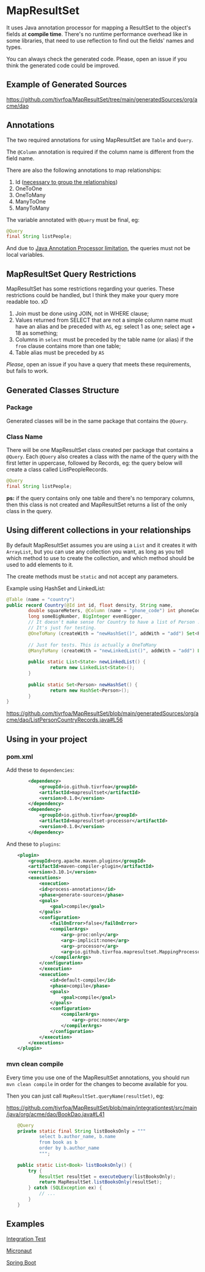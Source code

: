 # MapResultSet

It uses Java annotation processor for mapping a ResultSet to the object's
fields at **compile time**. There's no runtime performance overhead like in
some libraries, that need to use reflection to find out the fields' names and
types.

You can always check the generated code. Please, open an issue if you think
the generated code could be improved.

## Example of Generated Sources

https://github.com/tivrfoa/MapResultSet/tree/main/generatedSources/org/acme/dao

## Annotations

The two required annotations for using MapResultSet are `Table` and `Query`.

The `@Column` annotation is required if the column name is different from the field name.

There are also the following annotations to map relationships:

1. Id ([necessary to group the relationships](https://github.com/tivrfoa/MapResultSet/blob/main/generatedSources/org/acme/dao/ListPersonCountryRecords.java#L36))
2. OneToOne
3. OneToMany
4. ManyToOne
5. ManyToMany

The variable annotated with `@Query` must be final, eg:
```java
@Query
final String listPeople;
```

And due to [Java Annotation Processor limitation](https://stackoverflow.com/questions/3285652/how-can-i-create-an-annotation-processor-that-processes-a-local-variable), the queries must not be local variables.


## MapResultSet Query Restrictions

MapResultSet has some restrictions regarding your queries.
These restrictions could be handled, but I think they make
your query more readable too. xD

1. Join must be done using JOIN, not in WHERE clause;
2. Values returned from SELECT that are not a simple column name must
   have an alias and be preceded with `AS`, eg: select 1 as one; select age + 18 as something;
3. Columns in `select` must be preceded by the table name (or alias) if the `from` clause contains
more than one table;
4. Table alias must be preceded by `AS`

*Please*, open an issue if you have a query that meets these requirements, but
fails to work.

## Generated Classes Structure

### Package

Generated classes will be in the same package that contains the `@Query`.

### Class Name

There will be one MapResultSet class created per package that contains a `@Query`.
Each `@Query` also creates a class with the name of the query with the first letter in uppercase,
followed by Records, eg: the query below will create a class called ListPeopleRecords.

```java
@Query
final String listPeople;
```

**ps:** if the query contains only one table and there's no temporary columns,
then this class is not created and MapResultSet returns a list of the only class
in the query.


## Using different collections in your relationships

By default MapResultSet assumes you are using a `List` and it creates it with `ArrayList`,
but you can use any collection you want, as long as you tell which method to use to create
the collection, and which method should be used to add elements to it.

The create methods must be `static` and not accept any parameters.

Example using HashSet and LinkedList:

```java
@Table (name = "country")
public record Country(@Id int id, float density, String name,
        double squareMeters, @Column (name = "phone_code") int phoneCode,
        long someBigNumber, BigInteger evenBigger,
        // It doesn't make sense for Country to have a list of Person ...
        // It's just for testing.
        @OneToMany (createWith = "newHashSet()", addWith = "add") Set<Person> listPerson,
        
        // Just for tests. This is actually a OneToMany
        @ManyToMany (createWith = "newLinkedList()", addWith = "add") List<State> states) {
    
        public static List<State> newLinkedList() {
                return new LinkedList<State>();
        }
    
        public static Set<Person> newHashSet() {
                return new HashSet<Person>();
        }
}
```

https://github.com/tivrfoa/MapResultSet/blob/main/generatedSources/org/acme/dao/ListPersonCountryRecords.java#L56

## Using in your project

### pom.xml

Add these to `dependencies`:

```xml
        <dependency>
            <groupId>io.github.tivrfoa</groupId>
            <artifactId>mapresultset</artifactId>
            <version>0.1.0</version>
        </dependency>
        <dependency>
            <groupId>io.github.tivrfoa</groupId>
            <artifactId>mapresultset-processor</artifactId>
            <version>0.1.0</version>
        </dependency>
```

And these to `plugins`:

```xml
    <plugin>
        <groupId>org.apache.maven.plugins</groupId>
        <artifactId>maven-compiler-plugin</artifactId>
        <version>3.10.1</version>
        <executions>
            <execution>
            <id>process-annotations</id>
            <phase>generate-sources</phase>
            <goals>
                <goal>compile</goal>
            </goals>
            <configuration>
                <failOnError>false</failOnError>
                <compilerArgs>
                    <arg>-proc:only</arg>
                    <arg>-implicit:none</arg>
                    <arg>-processor</arg>
                    <arg>io.github.tivrfoa.mapresultset.MappingProcessor</arg>
                </compilerArgs>
            </configuration>
            </execution>
            <execution>
                <id>default-compile</id>
                <phase>compile</phase>
                <goals>
                    <goal>compile</goal>
                </goals>
                <configuration>
                    <compilerArgs>
                        <arg>-proc:none</arg>
                    </compilerArgs>
                </configuration>
            </execution>
        </executions>
    </plugin>
```

### mvn clean compile

Every time you use one of the MapResultSet annotations, you should run `mvn clean compile`
in order for the changes to become available for you.


Then you can just call `MapResultSet.queryName(resultSet)`, eg:

https://github.com/tivrfoa/MapResultSet/blob/main/integrationtest/src/main/java/org/acme/dao/BookDao.java#L41

```java
    @Query
    private static final String listBooksOnly = """
            select b.author_name, b.name
            from book as b
            order by b.author_name
            """;
    
    public static List<Book> listBooksOnly() {
        try {
            ResultSet resultSet = executeQuery(listBooksOnly);
            return MapResultSet.listBooksOnly(resultSet);
        } catch (SQLException ex) {
            // ...
        }
    }
```

## Examples

[Integration Test](https://github.com/tivrfoa/MapResultSet/tree/main/integrationtest)

[Micronaut](https://github.com/tivrfoa/micronaut-data-access-tests/blob/main/micronaut-data-jdbc-repository-maven-java/src/main/java/com/example/GenreDao.java#L18)

[Spring Boot](https://github.com/tivrfoa/spring-jdbc-with-MapResultSet/blob/main/src/main/java/com/example/demo/RelationalDataAccessApplication.java)

